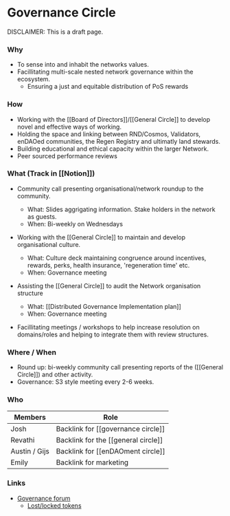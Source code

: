 # Governance Circle
DISCLAIMER: This is a draft page.

### Why
- To sense into and inhabit the networks values.
- Facillitating multi-scale nested network governance within the ecosystem.
	- Ensuring a just and equitable distribution of PoS rewards

### How
- Working with the [[Board of Directors]]/[[General Circle]] to develop novel and effective ways of working.
- Holding the space and linking between RND/Cosmos, Validators, enDAOed communities, the Regen Registry and ultimatly land stewards.
- Building educational and ethical capacity within the larger Network.
- Peer sourced performance reviews


### What (Track in [[Notion]])
- Community call presenting organisational/network roundup to the community.
	- What: Slides aggrigating information. Stake holders in the network as guests.
	- When: Bi-weekly on Wednesdays
- Working with the [[General Circle]] to maintain and develop organisational culture.
	- What: Culture deck maintaining congruence around incentives, rewards, perks, health insurance, 'regeneration time' etc.
	- When: Governance meeting
- Assisting the [[General Circle]] to audit the Network organisation structure 
	- What: [[Distributed Governance Implementation plan]]
	- When: Governance meeting

- Facillitating meetings / workshops to help increase resolution on domains/roles and helping to integrate them with review structures. 


### Where / When
- Round up: bi-weekly community call presenting reports of the ([[General Circle]]) and other activity.
- Governance: S3 style meeting every 2-6 weeks.


### Who
| Members | Role |
|---|---|
| Josh | Backlink for [[governance circle]] |
| Revathi | Backlink for the [[general circle]] |
| Austin / Gijs | Backlink for [[enDAOment circle]] |
| Emily | Backlink for marketing |


### Links
- [Governance forum](https://forum.regen.network/c/governance-proposal/10)
	- [Lost/locked tokens](https://forum.regen.network/t/in-need-of-communities-assistance-tokens-lost-in-wallet-conversion/212/7)